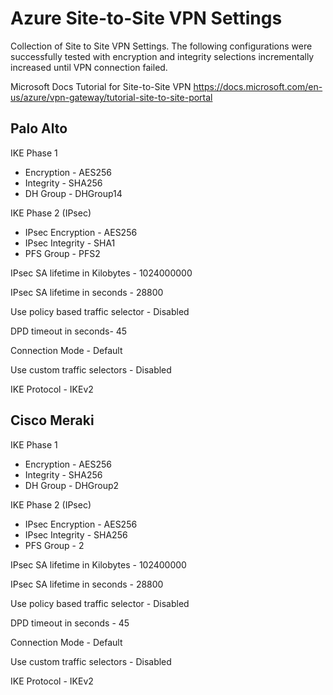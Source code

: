 # Azure Site-to-Site VPN Settings
Collection of Site to Site VPN Settings. The following configurations were successfully tested with encryption and integrity selections incrementally increased until VPN connection failed.

Microsoft Docs Tutorial for Site-to-Site VPN
https://docs.microsoft.com/en-us/azure/vpn-gateway/tutorial-site-to-site-portal

## Palo Alto
IKE Phase 1
- Encryption - AES256
- Integrity - SHA256
- DH Group - DHGroup14

IKE Phase 2 (IPsec)
- IPsec Encryption - AES256
- IPsec Integrity - SHA1
- PFS Group - PFS2

IPsec SA lifetime in Kilobytes - 1024000000

IPsec SA lifetime in seconds - 28800

Use policy based traffic selector - Disabled

DPD timeout in seconds- 45

Connection Mode - Default

Use custom traffic selectors - Disabled

IKE Protocol - IKEv2

## Cisco Meraki
IKE Phase 1
- Encryption - AES256
- Integrity - SHA256
- DH Group - DHGroup2

IKE Phase 2 (IPsec)
- IPsec Encryption - AES256
- IPsec Integrity - SHA256
- PFS Group - 2

IPsec SA lifetime in Kilobytes - 102400000

IPsec SA lifetime in seconds - 28800

Use policy based traffic selector - Disabled

DPD timeout in seconds - 45

Connection Mode - Default

Use custom traffic selectors - Disabled

IKE Protocol - IKEv2
